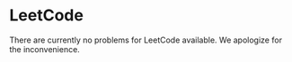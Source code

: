 # LeetCode

There are currently no problems for LeetCode available. We apologize for the inconvenience.
